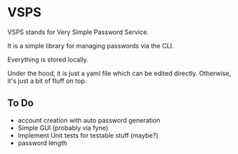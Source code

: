 # VSPS

VSPS stands for Very Simple Password Service.

It is a simple library for managing passwords via the CLI.

Everything is stored locally.

Under the hood, it is just a yaml file which can be edited directly.
Otherwise, it's just a bit of fluff on top.



## To Do

- account creation with auto password generation
- Simple GUI (probably via fyne)
- Implement Unit tests for testable stuff (maybe?)
- password length

